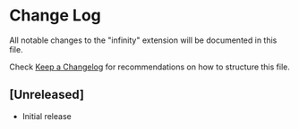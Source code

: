 # Change Log

All notable changes to the "infinity" extension will be documented in this file.

Check [Keep a Changelog](http://keepachangelog.com/) for recommendations on how to structure this file.

## [Unreleased]

- Initial release

